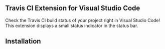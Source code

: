 ## Travis CI Extension for Visual Studio Code
Check the Travis CI build status of your project right in Visual Studio Code! This extension displays a small status indicator in the status bar.

## Installation
